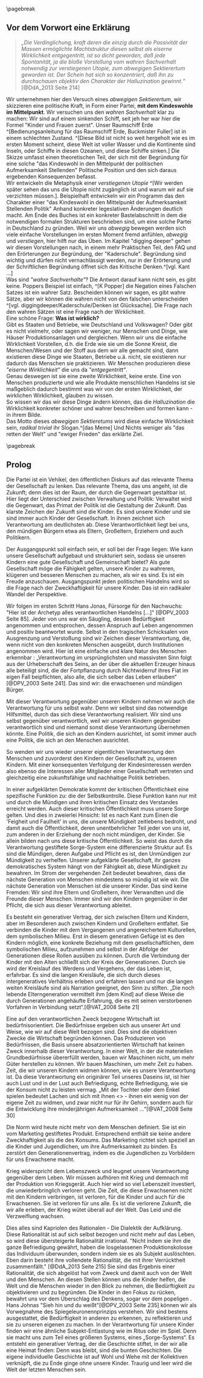 \pagebreak
## Vor dem Vorwort eine Erklärung

> _„Die Verdinglichung, kraft deren die einzig durch die Passivität der Massen ermöglichte Machtstruktur diesen selbst als eiserne Wirklichkeit entgegentritt, ist so dicht geworden, daß jede Spontanität, ja die bloße Vorstellung vom wahren Sachverhalt notwendig zur verstiegenen Utopie, zum abwegigen Sektierertum geworden ist. Der Schein hat sich so konzentriert, daß ihn zu durchschauen objektiv den Charakter der Halluzination gewinnt.“_  [@DdA_2013 Seite 214]

Wir unternehmen hier den Versuch eines _abwegigen Sektierertum_, wir skizzieren eine politische Kraft, in Form einer Partei, **mit dem Kindeswohle im Mittelpunkt**. Wir versuchen uns den _wahren Sachverhalt_ klar zu machen: Wir sind auf einem sinkenden Schiff, seit jeh her war hier die Formel "Kinder und Frauen zuerst". Unser Raumschiff Erde ^[Bedienungsanleitung für das Raumschiff Erde, Buckmister Fuller] ist in einem schlechten Zustand. ^[Diese Bild ist nicht so weit hergeholt wie es im ersten Moment scheint, diese Welt ist voller Wasser und die Kontinente sind Inseln, oder Schiffe in diesen Ozeanen, und diese Schiffe sinken.] 
Die Skizze umfasst einen theoretischen Teil, der sich mit der Begründung für eine solche "das Kindeswohl in den Mittelpunkt der politischen Aufmerksamkeit Stellenden" Politische Position und den sich daraus ergebenden Konsequenzen befasst.  
Wir entwickeln die Metaphysik einer _verstiegenen Utopie_ ^[Wir werden später sehen das uns die Utopie nicht zugänglich ist und warum wir auf sie verzichten müssen.]. Beispielhaft entwickeln wir ein Programm das den Charakter einer "das Kindeswohl in den Mittelpunkt der Aufmerksamkeit Stellenden Politik" Anhand konkreter legeslativen Änderungen deutlich macht. Am Ende des Buches ist ein konkreter Bastelabschnitt in dem die notwendigen formalen Strukturen beschrieben sind, um eine solche Partei in Deutschland zu gründen. Weil wir uns _abwegig_ bewegen werden sich viele einfache Vorstellungen im ersten Moment fremd anfühlen, _abwegig_ und _verstiegen_, hier hilft nur das Üben. Im Kapitel "digging deeper" gehen wir diesen Vorstellungen nach, in einem mehr Praktischen Teil, den FAQ und den Erörterungen zur Begründung, der "Kaderschule". Begründung sind wichtig und dürfen nicht vernachlässigt werden, nur in der Erörterung und der Schriftlichen Begründung öffnet sich das Kritische Denken.^[vgl. Kant ...]  
Was sind _"wahre Sachverhalte"_? Die Antwort darauf kann nicht sein, es gibt keine. Poppers Beispiel ist einfach, ^[K Popper] die Negation eines Falschen Satzes ist ein wahrer Satz. Bescheiden können wir sagen, es gibt wahre Sätze, aber wir können die wahren nicht von den falschen unterscheiden ^[vgl. diggingdeeper/Kaderschule/Denken ist Glücksache]. Die Frage nach den wahren Sätzen ist eine Frage nach der Wirklichkeit.  
Eine schöne Frage: **Was ist wirklich?**  
Gibt es Staaten und Betriebe, wie Deutschland und Volkswagen? Oder gibt es nicht vielmehr, oder sagen wir weniger, nur Menschen und Dinge, wie Häuser Produktionsanlagen und dergleichen. Wenn wir uns die einfache Wirklichkeit Vorstellen, d.h. die Erde wie sie um die Sonne Kreist, die Menschen/Wesen und der Stoff aus dem wir alle gemacht sind, dann existieren diese Dinge wie Staaten, Betriebe u.ä. nicht, sie existieren nur dadurch das Menschen sie praktizieren. Wir Menschen produzieren diese _"eiserne Wirklichkeit"_ die uns da _"entgegentritt"_.  
Genau deswegen ist sie eine zweite Wirklichkeit, keine erste. Eine von Menschen produzierte und wie alle Produkte menschlichen Handelns ist sie maßgeblich dadurch bestimmt was wir von der ersten Wirklichkeit, der wirklichen Wirklichkeit, glauben zu wissen.  
So wissen wir das wir diese Dinge ändern können, das die _Halluzination_ die Wirklichkeit konkreter schöner und wahrer beschreiben und formen kann -in ihrem Bilde.  
Das Motto dieses _abwegigen Sektieretums_ wird diese einfache Wirklichkeit sein, *radikal trivial* ihr Slogan.^[das Meme] Und Nichts weniger als "das retten der Welt" und "ewiger Frieden" das erklärte Ziel.

\pagebreak
## Prolog

Die Partei ist ein Vehikel, den öffentlichen Diskurs auf das relevante Thema der Gesellschaft zu lenken. Das relevante Thema, das uns angeht, ist die Zukunft; denn dies ist der Raum, der durch die Gegenwart gestaltbar ist. Hier liegt der Unterschied zwischen Verwaltung und Politik: Verwaltet wird die Gegenwart, das Primat der Politik ist die Gestaltung der Zukunft. Das klarste Zeichen der Zukunft sind die Kinder. Es sind unsere Kinder und sie sind immer auch Kinder der Gesellschaft. In ihnen zeichnet sich Verantwortung am deutlichsten ab. Diese Verantwortlichkeit liegt bei uns, den mündigen Bürgern etwa als Eltern, Großeltern, Erziehern und auch Politikern.

Der Ausgangspunkt soll einfach sein, er soll bei der Frage liegen: Wie kann unsere Gesellschaft aufgebaut und strukturiert sein, sodass sie unseren Kindern eine gute Gesellschaft und Gemeinschaft bietet? Als gute Gesellschaft möge die Fähigkeit gelten, unsere Kinder zu wahreren, klügeren und besseren Menschen zu machen, als wir es sind. Es ist ein Freude anzuschauen. Ausgangspunkt jeden politischen Handelns wird so die Frage nach der Zweckhaftigkeit für unsere Kinder. Das ist ein radikaler Wandel der Perspektive.

Wir folgen im ersten Schritt Hans Jonas, Fürsorge für den Nachwuchs: "Hier ist der Archetyp alles verantwortlichen Handelns [...]" [@DPV_2003 Seite 85]. Jeder von uns war ein Säugling, dessen Bedürftigkeit angenommen und entsprochen, dessen Anspruch auf Leben angenommen und positiv beantwortet wurde. Selbst in den tragischen Schicksalen von Ausgrenzung und Verstoßung sind wir Zeichen dieser Verantwortung, die, wenn nicht von den konkreten Menschen ausgeübt, durch Institutionen angenommen wird. Hier ist eine einfache und klare Natur des Menschen erkennbar : „Verantwortung im ursprünglichsten und massivsten Sinn folgt aus der Urheberschaft des Seins, an der über die aktuellen Erzeuger hinaus alle beteiligt sind, die der Fortpflanzung durch Nichtwiderruf ihres Fiat im eigen Fall beipflichten, also alle, die sich selber das Leben erlauben“ [@DPV_2003 Seite 241]. Das sind wir: die erwachsenen und mündigen Bürger.

Mit dieser Verantwortung gegenüber unseren Kindern nehmen wir auch die Verantwortung für uns selbst wahr. Denn wir selbst sind das notwendige Hilfsmittel, durch das sich diese Verantwortung realisiert. Wir sind uns selbst gegenüber verantwortlich, weil wir unseren Kindern gegenüber verantwortlich sind und niemand sonst diese Verantwortung übernehmen könnte. Eine Politik, die sich an den Kindern ausrichtet, ist somit immer auch eine Politik, die sich an den Menschen ausrichtet.

So wenden wir uns wieder unserer eigentlichen Verantwortung den Menschen und zuvorderst den Kindern der Gesellschaft zu, unseren Kindern. Mit einer konsequenten Verfolgung der Kindesinteressen werden also ebenso die Interessen aller Mitglieder einer Gesellschaft vertreten und gleichzeitig eine zukunftsfähige und nachhaltige Politik betrieben.

In einer aufgeklärten Demokratie kommt der kritischen Öffentlichkeit eine spezifische Funktion zu: die der Selbstkontrolle. Diese Funktion kann nur mit und durch die Mündigen und ihren kritischen Einsatz des Verstandes erreicht werden. Auch dieser kritischen Öffentlichkeit muss unsere Sorge gelten. Und dies in zweierlei Hinsicht: Ist es nach Kant zum Einen die 'Feigheit und Faulheit' in uns, die unsere Mündigkeit zeitlebens bedroht, und damit auch die Öffentlichkeit, deren unentbehrlicher Teil jeder von uns ist, zum anderen in der Erziehung der noch nicht mündigen, der Kinder. Sie allein bilden nach uns diese kritische Öffentlichkeit. So weist das durch die Verantwortung gestiftete Sorge-System eine differenzierte Struktur auf. Es sind die Mündigen, deren Aufgabe und Pflicht es ist, den Unmündigen zur Mündigkeit zu verhelfen. Unserer aufgeklärte Gesellschaft, ihr ganzes demokratisches System hängt von der Fähigkeit ab, diese Mündigkeit zu bewahren. Im Strom der vergehenden Zeit bedeutet bewahren, dass die nächste Generation von Menschen mindestens so mündig ist wie wir. Die nächste Generation von Menschen ist die unserer Kinder. Das sind keine Fremden: Wir sind ihre Eltern und Großeltern, ihrer Verwandten und die Freunde dieser Menschen. Immer sind wir den Kindern gegenüber in der Pflicht, die sich aus dieser Verantwortung ableitet.

Es besteht ein generativer Vertrag, der sich zwischen Eltern und Kindern, aber im Besonderen auch zwischen Kindern und Großeltern entfaltet. Sie verbinden die Kinder mit dem Vergangenen und angereichertem Kulturellen, dem symbolischen Milieu. Erst in diesem generativen Gefüge ist es den Kindern möglich, eine konkrete Beziehung mit dem gesellschaftlichen, dem symbolischen Milieu, aufzunehmen und selbst in der Abfolge der Generationen diese Rollen ausüben zu können. Durch die Verbindung der Kinder mit den Alten schließt sich der Kreis der Generationen. Durch sie wird der Kreislauf des Werdens und Vergehens, der das Leben ist, erfahrbar. Es sind die langen Kreisläufe, die sich durch dieses intergeneratives Verhältnis erleben und erfahren lassen und nur die langen weiten Kreisläufe sind als Narration geeignet, den Sinn zu stiften. „Die noch lebende Elterngeneration vermittelt ihm [dem Kind] auf diese Weise die durch Generationen angehäufte Erfahrung, die es mit seinen verstorbenen Vorfahren in Verbindung setzt“.[@VAT_2008 Seite 21]

Eine auf den verantwortlichen Zweck bezogene Wirtschaft ist bedürfnisorientiert. Die Bedürfnisse ergeben sich aus unserer Art und Weise, wie wir auf diese Welt bezogen sind. Dies sind die objektiven Zwecke die Wirtschaft begründen können. Das Produzieren von Bedürfnissen, die Basis unsere absatzorientierten Wirtschaft hat keinen Zweck innerhalb dieser Verantwortung. In einer Welt, in der die materiellen Grundbedürfnisse übererfüllt werden, bauen wir Maschinen nicht, um mehr Güter herstellen zu können. Wir bauen Maschinen, um mehr Zeit zu haben. Zeit, die wir unseren Kindern widmen können, wie es unsere Verantwortung ist. Da diese Verantwortung ein originärer Teil unseres Daseins ist, ist hier auch Lust und in der Lust auch Befriedigung, echte Befriedigung, wie sie der Konsum nicht zu leisten vermag. „Mit der Tochter oder dem Enkel spielen bedeutet Lachen und sich mit ihnen <<die Zeit zu vertreiben>> - ihnen ein wenig von der eigene Zeit zu widmen, und zwar nicht nur für ihr Gehirn, sondern auch für die Entwicklung ihre minderjährigen Aufmerksamkeit ...“[@VAT_2008 Seite 30]

Die Norm wird heute nicht mehr von dem Menschen definiert. Sie ist ein vom Marketing gestiftetes Produkt. Entsprechend enthält sie keine andere Zweckhaftigkeit als die des Konsums. Das Marketing richtet sich speziell an die Kinder und Jugendlichen, um ihre Aufmerksamkeit zu binden. Es zerstört den Generationenvertrag, indem es die Jugendlichen zu Vorbildern für uns Erwachsene macht.

Krieg widerspricht dem Lebenszweck und leugnet unsere Verantwortung gegenüber dem Leben. Wir müssen aufhören mit Krieg und demnach mit der Produktion von Kriegsgerät. Auch hier wird so viel Lebenszeit investiert, die unwiederbringlich verloren geht. Die Zeit, die diese Erwachsenen nicht mit den Kindern verbringen, ist verloren, für die Kinder und auch für die Erwachsenen. Sie ist verloren für uns alle. Es ist die verlorene Zukunft, die wir alle erleben, der Krieg wütet überall auf der Welt. Das Leid und die Verzweiflung wachsen.

Dies alles sind Kapriolen des Rationalen - Die Dialektik der Aufklärung. Diese Rationalität ist auf sich selbst bezogen und nicht mehr auf das Leben, so wird diese übersteigerte Rationalität irrational. "Nicht indem sie ihm die ganze Befriedigung gewährt, haben die losgelassenen Produktionskolosse das Individuum überwunden, sondern indem sie es als Subjekt auslöschten. Eben darin besteht ihre vollendete Rationalität, die mit ihrer Verrücktheit zusammenfällt." [@DdA_2013 Seite 215] Sie sind das Ergebnis einer Rationalität, die sich abgelöst hat vom Zweck und damit auch von der Welt und den Menschen. An diesen Stellen können uns die Kinder helfen, die Welt und die Menschen wieder in den Blick zu nehmen, die Bedürftigkeit zu objektivieren und zu begründen. Die Kinder in den Fokus zu rücken, bewahrt uns vor dem Überschlag des Denkens, sogar vor dem popeligen <eigenen Vorteil>. Hans Johnas "Sieh hin und du weißt"[@DPV_2003 Seite 235] können wir als Vorwegnahme des Spiegeleuronennprinzips verstehen. Wir sind bestens ausgestattet, die Bedürftigkeit in anderen zu erkennen, zu reflektieren und sie zu unseren eigenen zu machen. In der Verantwortung für unsere Kinder finden wir eine ähnliche Subjekt-Entlastung wie im Ritus oder im Spiel. Denn sie macht uns zum Teil eines größeren Systems, eines „Sorge-Systems“. Es entsteht ein generativer Vertrag, der die Geschichte stiftet, in der wir alle eine Heimat finden: Denn was bleibt, sind die bunten Geschichten. Die eigene individuelle Geschichte ist auf Wohl und Wehe mit der Kollektiven verknüpft, die zu Ende ginge ohne unsere Kinder. Traurig und leer wird die Welt der letzten Menschen sein.
